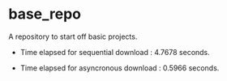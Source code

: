 # base_repo
A repository to start off basic projects.

* Time elapsed for sequential download : 4.7678 seconds.

* Time elapsed for asyncronous download : 0.5966 seconds.



